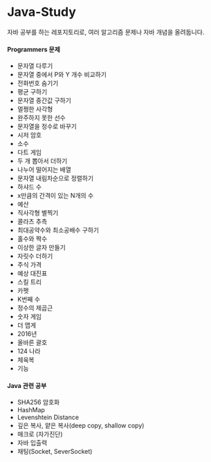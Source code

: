 # Java-Study

자바 공부를 하는 레포지토리로, 
여러 알고리즘 문제나
자바 개념을 올려둡니다.

#### Programmers 문제

 - 문자열 다루기
 - 문자열 중에서 P와 Y 개수 비교하기
 - 전화번호 숨기기
 - 평균 구하기
 - 문자열 중간값 구하기
 - 멀쩡한 사각형
 - 완주하지 못한 선수
 - 문자열을 정수로 바꾸기
 - 시저 암호
 - 소수 
 - 다트 게임
 - 두 개 뽑아서 더하기
 - 나누어 떨어지는 배열
 - 문자열 내림차순으로 정렬하기
 - 하샤드 수
 - x만큼의 간격이 있는 N개의 수
 - 예산
 - 직사각형 별찍기
 - 콜라츠 추측
 - 최대공약수와 최소공배수 구하기
 - 홀수와 짝수
 - 이상한 글자 만들기
 - 자릿수 더하기 
 - 주식 가격
 - 예상 대진표
 - 스킬 트리
 - 카펫
 - K번째 수
 - 정수의 제곱근
 - 숫자 게임
 - 더 맵게
 - 2016년
 - 올바른 괄호
 - 124 나라
 - 체육복
 - 기능 
 

 #### Java 관련 공부
 - SHA256 암호화
 - HashMap
 - Levenshtein Distance
 - 깊은 복사, 얕은 복사(deep copy, shallow copy)
 - 매크로 (자가진단)
 - 자바 입출력
 - 채팅(Socket, SeverSocket)
